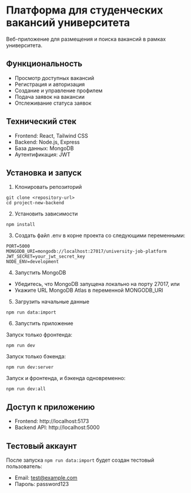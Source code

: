 # Платформа для студенческих вакансий университета

Веб-приложение для размещения и поиска вакансий в рамках университета.

## Функциональность

- Просмотр доступных вакансий
- Регистрация и авторизация
- Создание и управление профилем
- Подача заявок на вакансии
- Отслеживание статуса заявок

## Технический стек

- Frontend: React, Tailwind CSS
- Backend: Node.js, Express
- База данных: MongoDB
- Аутентификация: JWT

## Установка и запуск

1. Клонировать репозиторий
```
git clone <repository-url>
cd project-new-backend
```

2. Установить зависимости
```
npm install
```

3. Создать файл .env в корне проекта со следующими переменными:
```
PORT=5000
MONGODB_URI=mongodb://localhost:27017/university-job-platform
JWT_SECRET=your_jwt_secret_key
NODE_ENV=development
```

4. Запустить MongoDB
- Убедитесь, что MongoDB запущена локально на порту 27017, или
- Укажите URL MongoDB Atlas в переменной MONGODB_URI

5. Загрузить начальные данные
```
npm run data:import
```

6. Запустить приложение

Запуск только фронтенда:
```
npm run dev
```

Запуск только бэкенда:
```
npm run dev:server
```

Запуск и фронтенда, и бэкенда одновременно:
```
npm run dev:all
```

## Доступ к приложению

- Frontend: http://localhost:5173
- Backend API: http://localhost:5000

## Тестовый аккаунт

После запуска `npm run data:import` будет создан тестовый пользователь:
- Email: test@example.com
- Пароль: password123
